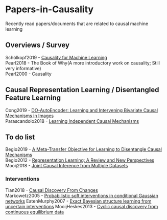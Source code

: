 # Papers-in-Causality
Recently read papers/documents that are related to causal machine learning

## Overviews / Survey
Schölkopf2019 - [Causality for Machine Learning](https://arxiv.org/abs/1911.10500) <br>
Pearl2018 - The Book of Why(A more introductory work on causality; Still very informative) <br>
Pearl2000 - Causality <br>

## Causal Representation Learning / Disentangled Feature Learning
Cong2019 - [DO-AutoEncoder: Learning and Intervening Bivariate Causal Mechanisms in Images](https://openreview.net/pdf?id=r1e7NgrYvH) <br>
Parascandolo2018 - [Learning Independent Causal Mechanisms](https://arxiv.org/pdf/1712.00961.pdf)<br>

## To do list
Begio2019 - [A Meta-Transfer Objective for Learning to Disentangle Causal Mechanisms](https://arxiv.org/pdf/1901.10912.pdf) <br>
Begio2012 - [Representation Learning: A Review and New Perspectives](https://arxiv.org/pdf/1206.5538.pdf) <br>
Mooij2018 - [Joint Causal Inference from Multiple Datasets](https://arxiv.org/pdf/1611.10351v3.pdf) <br>
### Interventions
Tian2018 - [Causal Discovery From Changes](https://arxiv.org/pdf/1301.2312.pdf) <br>
Markowetz2005 - [Probabilistic soft interventions in conditional Gaussian networks](http://www.gatsby.ucl.ac.uk/aistats/fullpapers/139.pdf)
EatenMurphy2007 - [Exact Bayesian structure learning from uncertain interventions](http://proceedings.mlr.press/v2/eaton07a/eaton07a.pdf)
MooijHeskes2013 - [Cyclic causal discovery from continuous equilibrium data](https://arxiv.org/pdf/1309.6849.pdf)
